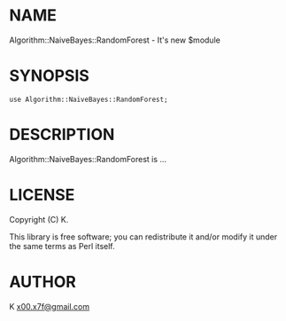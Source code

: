# NAME

Algorithm::NaiveBayes::RandomForest - It's new $module

# SYNOPSIS

    use Algorithm::NaiveBayes::RandomForest;

# DESCRIPTION

Algorithm::NaiveBayes::RandomForest is ...

# LICENSE

Copyright (C) K.

This library is free software; you can redistribute it and/or modify
it under the same terms as Perl itself.

# AUTHOR

K <x00.x7f@gmail.com>
